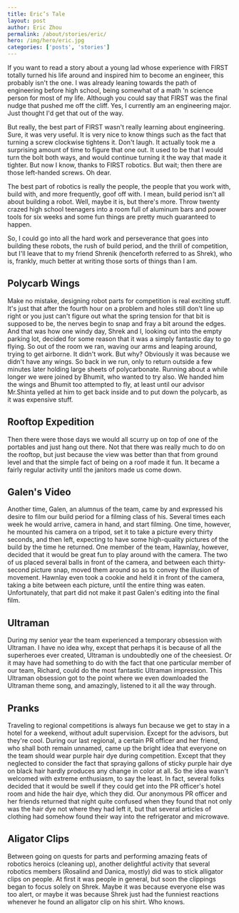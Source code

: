 ```yaml
---
title: Eric’s Tale
layout: post
author: Eric Zhou
permalink: /about/stories/eric/
hero: /img/hero/eric.jpg
categories: ['posts', 'stories']
---
```


If you want to read a story about a young lad whose experience with FIRST
totally turned his life around and inspired him to become an engineer, this
probably isn't the one. I was already leaning towards the path of engineering
before high school, being somewhat of a math 'n science person for most of my
life. Although you could say that FIRST was the final nudge that pushed me off
the cliff. Yes, I currently am an engineering major. Just thought I'd get that
out of the way.

But really, the best part of FIRST wasn't really learning about engineering.
Sure, it was very useful. It is very nice to know things such as the fact that
turning a screw clockwise tightens it. Don't laugh. It actually took me a
surprising amount of time to figure that one out. It used to be that I would
turn the bolt both ways, and would continue turning it the way that made it
tighter. But now I know, thanks to FIRST robotics. But wait; then there are
those left-handed screws. Oh dear.

The best part of robotics is really the people, the people that you work with,
build with, and more frequently, goof off with. I mean, build period isn't all
about building a robot. Well, maybe it is, but there's more. Throw twenty crazed
high school teenagers into a room full of aluminum bars and power tools for six
weeks and some fun things are pretty much guaranteed to happen.

So, I could go into all the hard work and perseverance that goes into building
these robots, the rush of build period, and the thrill of competition, but I'll
leave that to my friend Shrenik (henceforth referred to as Shrek), who is,
frankly, much better at writing those sorts of things than I am.

## Polycarb Wings

Make no mistake, designing robot parts for competition is real exciting stuff.
It's just that after the fourth hour on a problem and holes still don't line up
right or you just can't figure out what the spring tension for that bit is
supposed to be, the nerves begin to snap and fray a bit around the edges. And
that was how one windy day, Shrek and I, looking out into the empty parking lot,
decided for some reason that it was a simply fantastic day to go flying. So out
of the room we ran, waving our arms and leaping around, trying to get airborne.
It didn't work. But why? Obviously it was because we didn't have any wings. So
back in we run, only to return outside a few minutes later holding large sheets
of polycarbonate. Running about a while longer we were joined by Bhumit, who
wanted to try also. We handed him the wings and Bhumit too attempted to fly, at
least until our advisor Mr.Shinta yelled at him to get back inside and to put
down the polycarb, as it was expensive stuff.

## Rooftop Expedition

Then there were those days we would all scurry up on top of one of the portables
and just hang out there. Not that there was really much to do on the rooftop,
but just because the view was better than that from ground level and that the
simple fact of being on a roof made it fun. It became a fairly regular activity
until the janitors made us come down.

## Galen's Video

Another time, Galen, an alumnus of the team, came by and expressed his desire to
film our build period for a filming class of his. Several times each week he
would arrive, camera in hand, and start filming. One time, however, he mounted
his camera on a tripod, set it to take a picture every thirty seconds, and then
left, expecting to have some high-quality pictures of the build by the time he
returned. One member of the team, Hawnlay, however, decided that it would be
great fun to play around with the camera. The two of us placed several balls in
front of the camera, and between each thirty-second picture snap, moved them
around so as to convey the illusion of movement. Hawnlay even took a cookie and
held it in front of the camera, taking a bite between each picture, until the
entire thing was eaten. Unfortunately, that part did not make it past Galen's
editing into the final film.

## Ultraman

During my senior year the team experienced a temporary obsession with Ultraman.
I have no idea why, except that perhaps it is because of all the superheroes
ever created, Ultraman is undoubtedly one of the cheesiest. Or it may have had
something to do with the fact that one particular member of our team, Richard,
could do the most fantastic Ultraman impression. This Ultraman obsession got to
the point where we even downloaded the Ultraman theme song, and amazingly,
listened to it all the way through.

## Pranks

Traveling to regional competitions is always fun because we get to stay in a
hotel for a weekend, without adult supervision. Except for the advisors, but
they're cool. During our last regional, a certain PR officer and her friend, who
shall both remain unnamed, came up the bright idea that everyone on the team
should wear purple hair dye during competition. Except that they neglected to
consider the fact that spraying gallons of sticky purple hair dye on black hair
hardly produces any change in color at all. So the idea wasn't welcomed with
extreme enthusiasm, to say the least. In fact, several folks decided that it
would be swell if they could get into the PR officer's hotel room and hide the
hair dye, which they did. Our anonymous PR officer and her friends returned that
night quite confused when they found that not only was the hair dye not where
they had left it, but that several articles of clothing had somehow found their
way into the refrigerator and microwave.

## Aligator Clips

Between going on quests for parts and performing amazing feats of robotics
heroics (cleaning up), another delightful activity that several robotics members
(Rosalind and Danica, mostly) did was to stick alligator clips on people. At
first it was people in general, but soon the clippings began to focus solely on
Shrek. Maybe it was because everyone else was too alert, or maybe it was because
Shrek just had the funniest reactions whenever he found an alligator clip on his
shirt. Who knows.
